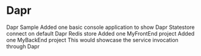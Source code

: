 # Dapr
Dapr Sample
Added one basic console application to show Dapr Statestore connect on 
default Dapr Redis store
Added one MyFrontEnd project
Added one MyBackEnd project 
This would showcase the service invocation through Dapr 


